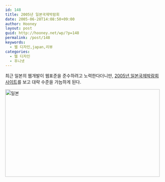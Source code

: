 ```yaml
---
id: 148
title: 2005년 일본국제박람회
date: 2005-06-28T14:08:50+09:00
author: Hooney
layout: post
guid: http://hooney.net/wp/?p=148
permalink: /post/148
keywords:
  - 웹 디자인,japan,리뷰
categories:
  - 웹 디자인
  - 후니넷
---
```

최근 일본의 웹개발이 웹표준을 준수하려고 노력한다더니만, [2005년 일본국제박람회 사이트](http://www-1.expo2005.or.jp/kr/index.html)를 보고 대략 수준을 가늠하게 된다. 

[<img src="/files/img/2006-06/expo2005-jp.png" width="494" height="280" alt="일본" />](http://www-1.expo2005.or.jp/kr/index.html)